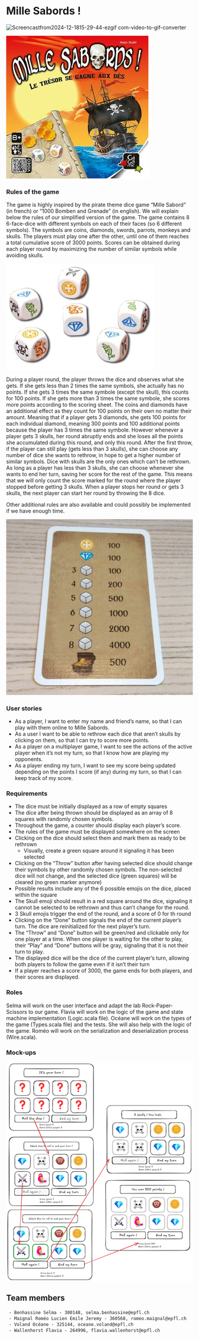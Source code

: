 # Mille Sabords !
![Screencastfrom2024-12-1815-29-44-ezgif com-video-to-gif-converter](https://github.com/user-attachments/assets/2a5a7fc4-3661-4fed-bdf4-d93d8b001bef)

![Mille Sabords!](Project_proposal_figures/Mille_sabords_cover.jpeg)

### Rules of the game 
The game is highly inspired by the pirate theme dice game “Mille Sabord” (in french) or “1000 Bomben and Grenade” (in english). We will explain below the rules of our simplified version of the game.
The game contains 8 6-face-dice with different symbols on each of their faces (so 6 different symbols). The symbols are coins, diamonds, swords, parrots, monkeys and skulls. The players must play one after the other, until one of them reaches a total cumulative score of 3000 points. Scores can be obtained during each player round by maximizing the number of similar symbols while avoiding skulls.

![Dice in Mille Sabords!](Project_proposal_figures/Mille_sabords_dice.jpeg)

During a player round, the player throws the dice and observes what she gets. If she gets less than 2 times the same symbols, she actually has no points. If she gets 3 times the same symbole (except the skull), this counts for 100 points. If she gets more than 3 times the same symbole, she scores more points according to the scoring sheet. The coins and diamonds have an additional effect as they count for 100 points on their own no matter their amount. Meaning that if a player gets 3 diamonds, she gets 100 points for each individual diamond, meaning 300 points and 100 additional points because the player has 3 times the same symbole. However whenever a player gets 3 skulls, her round abruptly ends and she loses all the points she accumulated during this round, and only this round.
After the first throw, if the player can still play (gets less than 3 skulls), she can choose any number of dice she wants to rethrow, in hope to get a higher number of similar symbols. Dice with skulls are the only ones which can’t be rethrown. As long as a player has less than 3 skulls, she can choose whenever she wants to end her turn, saving her score for the rest of the game. This means that we will only count the score marked for the round where the player stopped before getting 3 skulls. When a player stops her round or gets 3 skulls, the next player can start her round by throwing the 8 dice.

Other additional rules are also available and could possibly be implemented if we have enough time.

![Dice in Mille Sabords!](Project_proposal_figures/Mille_sabords_score_sheet.jpg)


### User stories
- As a player, I want to enter my name and friend’s name, so that I can play with them online to Mille Sabords.
- As a user I want to be able to rethrow each dice that aren’t skulls by clicking on them, so that I can try to score more points.
- As a player on a multiplayer game, I want to see the actions of the active player when it’s not my turn, so that I know how are playing my opponents.
- As a player ending my turn, I want to see my score being updated depending on the points I score (if any) during my turn, so that I can keep track of my score.

### Requirements

- The dice must be initially displayed as a row of empty squares
- The dice after being thrown should be displayed as an array of 8 squares with randomly chosen symbols.
- Throughout the game, a counter should display each player’s score.
- The rules of the game must be displayed somewhere on the screen
- Clicking on the dice should select them and mark them as ready to be rethrown
    - Visually, create a green square around it signaling it has been selected
- Clicking on the “Throw” button after having selected dice should change their symbols by other randomly chosen symbols. The non-selected dice will not change, and the selected dice (green squares) will be cleared (no green marker anymore)
- Possible results include any of the 6 possible emojis on the dice, placed within the square
- The Skull emoji should result in a red square around the dice, signaling it cannot be selected to be rethrown and thus can’t change for the round.
- 3 Skull emojis trigger the end of the round, and a score of 0 for th round
- Clicking on the “Done” button signals the end of the current player’s turn. The dice are reinitialized for the next player’s turn.
- The “Throw” and “Done” button will be green/red and clickable only for one player at a time. When one player is waiting for the other to play, their “Play” and “Done” buttons will be gray, signaling that it is not their turn to play.
- The displayed dice will be the dice of the current player’s turn, allowing both players to follow the game even if it isn’t their turn
- If a player reaches a score of 3000, the game ends for both players, and their scores are displayed.


### Roles

Selma will work on the user interface and adapt the lab Rock-Paper-Scissors to our game.
Flavia will work on the logic of the game and state machine implementation (Logic.scala file).
Océane will work on the types of the game (Types.scala file) and the tests. She will also help with the logic of the game.
Roméo will work on the serialization and deserialization process (Wire.scala).

### Mock-ups

![Mockup](Project_proposal_figures/Mockups.png)


## Team members

```
 - Benhassine Selma - 300148, selma.benhassine@epfl.ch
 - Maignal Roméo Lucien Emile Jeremy - 360568, romeo.maignal@epfl.ch
 - Voland Océane - 325144, oceane.voland@epfl.ch
 - Wallenhorst Flavia - 264996, flavia.wallenhorst@epfl.ch
```

